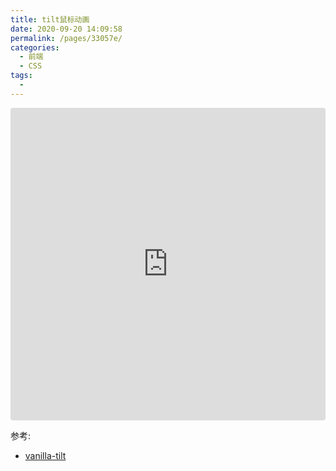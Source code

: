 ```yaml
---
title: tilt鼠标动画
date: 2020-09-20 14:09:58
permalink: /pages/33057e/
categories:
  - 前端
  - CSS
tags:
  - 
---
```


<iframe src="https://codesandbox.io/embed/restless-resonance-25c9u?fontsize=14&hidenavigation=1&theme=dark"
     style="width:100%; height:500px; border:0; border-radius: 4px; overflow:hidden;"
     title="restless-resonance-25c9u"
     allow="accelerometer; ambient-light-sensor; camera; encrypted-media; geolocation; gyroscope; hid; microphone; midi; payment; usb; vr; xr-spatial-tracking"
     sandbox="allow-forms allow-modals allow-popups allow-presentation allow-same-origin allow-scripts"
   ></iframe>

参考:

- [vanilla-tilt](https://micku7zu.github.io/vanilla-tilt.js/)
